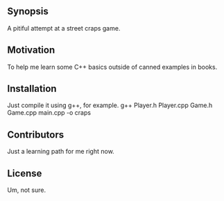 ## Synopsis
A pitiful attempt at a street craps game.

## Motivation

To help me learn some C++ basics outside of canned examples in books.

## Installation

Just compile it using g++, for example. g++ Player.h Player.cpp Game.h Game.cpp main.cpp -o craps

## Contributors

Just a learning path for me right now.

## License

Um, not sure.


